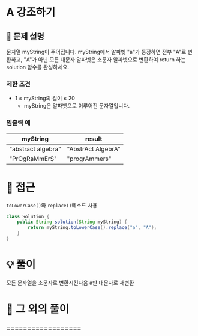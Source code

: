 # A 강조하기

## 📌 문제 설명

문자열 myString이 주어집니다. myString에서 알파벳 "a"가 등장하면 전부 "A"로 변환하고, "A"가 아닌 모든 대문자 알파벳은 소문자 알파벳으로 변환하여 return 하는 solution 함수를 완성하세요.

### 제한 조건

- 1 ≤ myString의 길이 ≤ 20
  - myString은 알파벳으로 이루어진 문자열입니다.

### 입출력 예

| myString           | result             |
| ------------------ | ------------------ |
| "abstract algebra" | "AbstrAct AlgebrA" |
| "PrOgRaMmErS"      | "progrAmmers"      |

# 🧐 접근

`toLowerCase()`와 `replace()`메소드 사용

```java
class Solution {
    public String solution(String myString) {
        return myString.toLowerCase().replace("a", "A");
    }
}
```

# 💡 풀이

모든 문자열을 소문자로 변환시킨다음 a만 대문자로 재변환

# 📘 그 외의 풀이

### ==================
